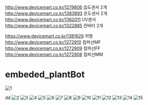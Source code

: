 http://www.devicemart.co.kr/1279806 습도센서 2개
http://www.devicemart.co.kr/1383893 온도센서 2개
http://www.devicemart.co.kr/1362011 UV센서
http://www.devicemart.co.kr/1322885 컨버터 2개

https://www.devicemart.co.kr/1381629 저항
http://www.devicemart.co.kr/1272910 점퍼선MF
http://www.devicemart.co.kr/1272909 점퍼선FF
http://www.devicemart.co.kr/1272908 점퍼선MM
# embeded_plantBot
![1](https://user-images.githubusercontent.com/31499111/46926196-bb29f500-d06a-11e8-9026-ce3149787e51.JPG)

dd
![2](https://user-images.githubusercontent.com/31499111/46926197-bbc28b80-d06a-11e8-8903-b7881444738d.JPG)
![3](https://user-images.githubusercontent.com/31499111/46926199-bbc28b80-d06a-11e8-9c4c-93c09d29f604.JPG)
![4](https://user-images.githubusercontent.com/31499111/46926201-bbc28b80-d06a-11e8-9fc5-94f0e86ff5c9.JPG)
![5](https://user-images.githubusercontent.com/31499111/46926202-bc5b2200-d06a-11e8-88ed-538b65d0e502.JPG)
![6](https://user-images.githubusercontent.com/31499111/46926203-bc5b2200-d06a-11e8-881d-ef43794c6ed1.JPG)
![7](https://user-images.githubusercontent.com/31499111/46926205-bc5b2200-d06a-11e8-9ed5-3a80ed82578d.JPG)
![8](https://user-images.githubusercontent.com/31499111/46926207-bc5b2200-d06a-11e8-8a90-6acca4a41d65.JPG)
![9](https://user-images.githubusercontent.com/31499111/46926210-bcf3b880-d06a-11e8-8235-bccab0fcd3ab.JPG)
![10](https://user-images.githubusercontent.com/31499111/46926211-bcf3b880-d06a-11e8-9645-276daa1f241a.JPG)
![11](https://user-images.githubusercontent.com/31499111/46926212-bcf3b880-d06a-11e8-87eb-8f63f16f2d6b.JPG)
![12](https://user-images.githubusercontent.com/31499111/46926213-bd8c4f00-d06a-11e8-873d-93cd5f09c230.JPG)
![13](https://user-images.githubusercontent.com/31499111/46926214-bd8c4f00-d06a-11e8-832b-a9585923b2cb.JPG)
![14](https://user-images.githubusercontent.com/31499111/46926215-bd8c4f00-d06a-11e8-8411-3c5b20cd89ce.JPG)
![15](https://user-images.githubusercontent.com/31499111/46926216-bd8c4f00-d06a-11e8-8ff0-4fe4f99d4b0d.JPG)
